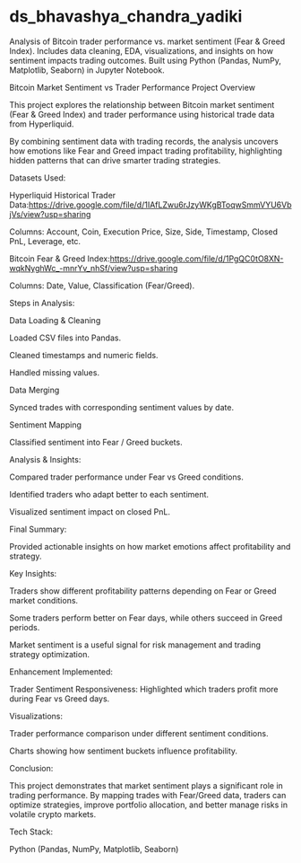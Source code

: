 # ds_bhavashya_chandra_yadiki
Analysis of Bitcoin trader performance vs. market sentiment (Fear &amp; Greed Index). Includes data cleaning, EDA, visualizations, and insights on how sentiment impacts trading outcomes. Built using Python (Pandas, NumPy, Matplotlib, Seaborn) in Jupyter Notebook.

Bitcoin Market Sentiment vs Trader Performance
Project Overview

This project explores the relationship between Bitcoin market sentiment (Fear & Greed Index) and trader performance using historical trade data from Hyperliquid.

By combining sentiment data with trading records, the analysis uncovers how emotions like Fear and Greed impact trading profitability, highlighting hidden patterns that can drive smarter trading strategies.

Datasets Used:

Hyperliquid Historical Trader Data:https://drive.google.com/file/d/1IAfLZwu6rJzyWKgBToqwSmmVYU6VbjVs/view?usp=sharing

Columns: Account, Coin, Execution Price, Size, Side, Timestamp, Closed PnL, Leverage, etc.

Bitcoin Fear & Greed Index:https://drive.google.com/file/d/1PgQC0tO8XN-wqkNyghWc_-mnrYv_nhSf/view?usp=sharing

Columns: Date, Value, Classification (Fear/Greed).

Steps in Analysis:

Data Loading & Cleaning

Loaded CSV files into Pandas.

Cleaned timestamps and numeric fields.

Handled missing values.

Data Merging

Synced trades with corresponding sentiment values by date.

Sentiment Mapping

Classified sentiment into Fear / Greed buckets.

Analysis & Insights:

Compared trader performance under Fear vs Greed conditions.

Identified traders who adapt better to each sentiment.

Visualized sentiment impact on closed PnL.

Final Summary:

Provided actionable insights on how market emotions affect profitability and strategy.

Key Insights:

Traders show different profitability patterns depending on Fear or Greed market conditions.

Some traders perform better on Fear days, while others succeed in Greed periods.

Market sentiment is a useful signal for risk management and trading strategy optimization.

Enhancement Implemented:

Trader Sentiment Responsiveness: Highlighted which traders profit more during Fear vs Greed days.

Visualizations:

Trader performance comparison under different sentiment conditions.

Charts showing how sentiment buckets influence profitability.

Conclusion:

This project demonstrates that market sentiment plays a significant role in trading performance. By mapping trades with Fear/Greed data, traders can optimize strategies, improve portfolio allocation, and better manage risks in volatile crypto markets.

Tech Stack:

Python (Pandas, NumPy, Matplotlib, Seaborn)
